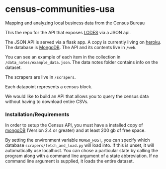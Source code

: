 census-communities-usa
======================

Mapping and analyzing local business data from the Census Bureau

This the repo for the API that exposes [LODES](http://lehd.did.census.gov/onthemap/LODES7/LODESTechDoc7.0.pdf) via a JSON api.

The JSON API is served via a flask app. A copy is currently living on [heroku](http://enigmatic-fjord-3697.herokuapp.com/). The database is [MongoDB](http://mongodb.com/). The API and its contents live in `/web`.

You can see an example of each item in the collection in `/data_notes/example_data.json`. The data notes folder contains info on the dataset. 

The scrapers are live in `/scrapers`. 

Each datapoint represents a census block. 

We would like to build an API that allows you to query the census data without having to download entire CSVs. 

### Installation/Requirements ###

In order to setup the Census API, you must have a installed copy of [mongoDB](http://mongodb.org) (Version 2.4 or greater) and at least 200 gb of free space. 

By setting the environment variable `MONGO_HOST`, you can specify which database `scrapers/fetch_and_load.py` will load into. If this is unset, it will automatically use localhost. You can chose a particular state by calling the program along with a command line argument of a state abbreviation. If no command line argument is supplied, it loads the entire dataset. 